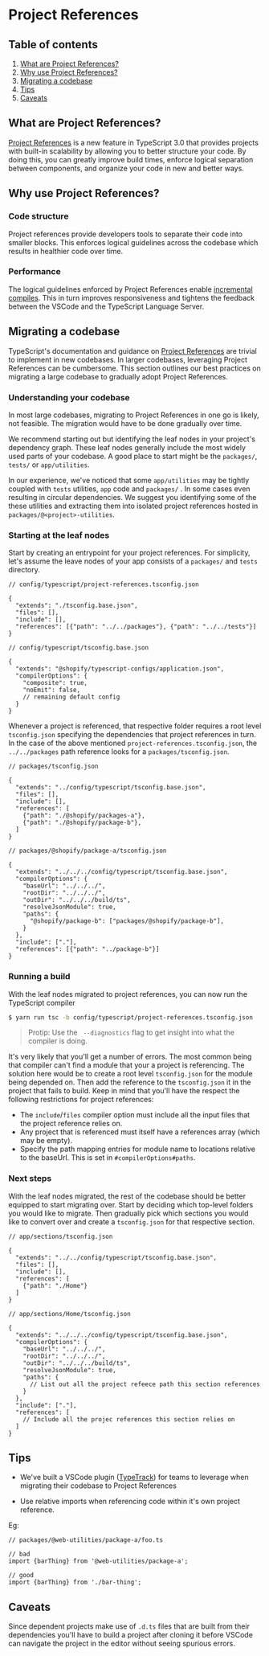 # Project References

## Table of contents

1. [What are Project References?](#what-are-project-references)
1. [Why use Project References?](#why-use-project-references)
1. [Migrating a codebase](#migrating-a-codebase)
1. [Tips](#tips)
1. [Caveats](#caveats)

## What are Project References?

[Project References](https://www.typescriptlang.org/docs/handbook/project-references.html) is a new feature in TypeScript 3.0 that provides projects with built-in scalability by allowing you to better structure your code. By doing this, you can greatly improve build times, enforce logical separation between components, and organize your code in new and better ways.

## Why use Project References?

### Code structure

Project references provide developers tools to separate their code into smaller blocks. This enforces logical guidelines across the codebase which results in healthier code over time. 

### Performance

The logical guidelines enforced by Project References enable [incremental compiles](https://www.typescriptlang.org/docs/handbook/project-references.html#build-mode-for-typescript). This in turn improves responsiveness and tightens the feedback between the VSCode and the TypeScript Language Server. 

## Migrating a codebase

TypeScript's documentation and guidance on [Project References](https://www.typescriptlang.org/docs/handbook/project-references.html) are trivial to implement in new codebases. In larger codebases, leveraging Project References can be cumbersome. This section outlines our best practices on migrating a large codebase to gradually adopt Project References.

### Understanding your codebase

In most large codebases, migrating to Project References in one go is likely, not feasible. The migration would have to be done gradually over time. 

We recommend starting out but identifying the leaf nodes in your project's dependency graph. These leaf nodes generally include the most widely used parts of your codebase. A good place to start might be the `packages/`, `tests/` or `app/utilities`. 

In our experience, we've noticed that some `app/utilities` may be tightly coupled with `tests` utilities, `app` code and `packages/` . In some cases even resulting in circular dependencies. We suggest you identifying some of the these utilities and extracting them into isolated project references hosted in `packages/@<project>-utilities`.

### Starting at the leaf nodes

Start by creating an entrypoint for your project references. For simplicity, let's assume the leave nodes of your app consists of a `packages/` and `tests` directory. 

```jsonc
// config/typescript/project-references.tsconfig.json

{
  "extends": "./tsconfig.base.json",
  "files": [],
  "include": [],
  "references": [{"path": "../../packages"}, {"path": "../../tests"}]
}

// config/typescript/tsconfig.base.json

{
  "extends": "@shopify/typescript-configs/application.json",
  "compilerOptions": {
    "composite": true,
    "noEmit": false,
    // remaining default config
  }
}
```

Whenever a project is referenced, that respective folder requires a root level `tsconfig.json` specifying the dependencies that project references in turn. In the case of the above mentioned `project-references.tsconfig.json`, the `../../packages` path reference looks for a `packages/tsconfig.json`. 

```jsonc
// packages/tsconfig.json

{
  "extends": "../config/typescript/tsconfig.base.json",
  "files": [],
  "include": [],
  "references": [
    {"path": "./@shopify/packages-a"},
    {"path": "./@shopify/package-b"},
  ]
}
```

```jsonc
// packages/@shopify/package-a/tsconfig.json

{
  "extends": "../../../config/typescript/tsconfig.base.json",
  "compilerOptions": {
    "baseUrl": "../../../",
    "rootDir": "../../../",
    "outDir": "../../../build/ts",
    "resolveJsonModule": true,
    "paths": {
      "@shopify/package-b": ["packages/@shopify/package-b"],
    }
  },
  "include": ["."],
  "references": [{"path": "../package-b"}]
}
```

### Running a build

With the leaf nodes migrated to project references, you can now run the TypeScript compiler

```bash
$ yarn run tsc -b config/typescript/project-references.tsconfig.json
```

> Protip: Use the ` --diagnostics` flag to get insight into what the compiler is doing. 

It's very likely that you'll get a number of errors. The most common being that compiler can't find a module that your a project is referencing. The solution here would be to create a root level `tsconfig.json` for the module being depended on. Then add the reference to the `tsconfig.json` it in the project that fails to build. Keep in mind that you'll have the respect the following restrictions for project references:

* The `include`/`files` compiler option must include all the input files that the project reference relies on.
* Any project that is referenced must itself have a references array (which may be empty).
* Specify the path mapping entries for module name to locations relative to the baseUrl. This is set in `#compilerOptions#paths`.

### Next steps

With the leaf nodes migrated, the rest of the codebase should be better equipped to start migrating over. Start by deciding which top-level folders you would like to migrate. Then gradually pick which sections you would like to convert over and create a `tsconfig.json` for that respective section. 

```jsonc
// app/sections/tsconfig.json

{
  "extends": "../../config/typescript/tsconfig.base.json",
  "files": [],
  "include": [],
  "references": [
    {"path": "./Home"}
  ]
}

// app/sections/Home/tsconfig.json

{
  "extends": "../../../config/typescript/tsconfig.base.json",
  "compilerOptions": {
    "baseUrl": "../../../",
    "rootDir": "../../../",
    "outDir": "../../../build/ts",
    "resolveJsonModule": true,
    "paths": {
      // List out all the project refeece path this section references
    }
  },
  "include": ["."],
  "references": [
    // Include all the projec references this section relies on
  ]
}
```

## Tips

* We've built a VSCode plugin ([TypeTrack](https://github.com/Shopify/typetrack)) for teams to leverage when migrating their codebase to Project References

* Use relative imports when referencing code within it's own project reference. 

Eg:
```
// packages/@web-utilities/package-a/foo.ts

// bad
import {barThing} from '@web-utilities/package-a';

// good
import {barThing} from './bar-thing';
```

##  Caveats 

Since dependent projects make use of `.d.ts` files that are built from their dependencies you'll have to build a project after cloning it before VSCode can navigate the project in the editor without seeing spurious errors.
